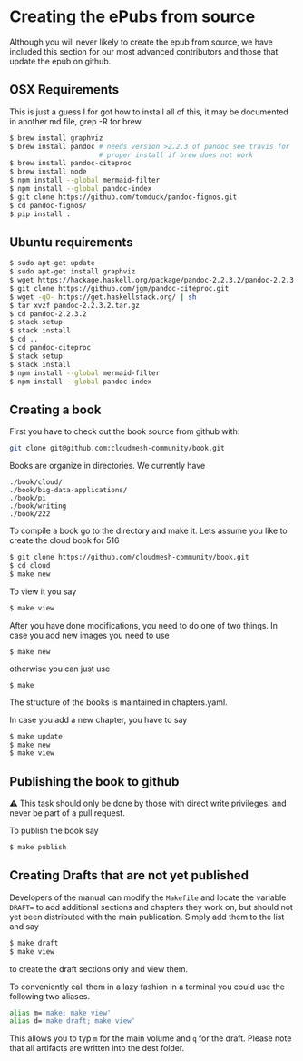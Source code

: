 # Creating the ePubs from source

Although you will never likely to create the epub from source, we have
included this section for our most advanced contributors and those
that update the epub on github.

## OSX Requirements

This is just a guess I for got how to install all of this, it may be
documented in another md file, grep -R for brew

```bash
$ brew install graphviz
$ brew install pandoc # needs version >2.2.3 of pandoc see travis for
                      # proper install if brew does not work
$ brew install pandoc-citeproc
$ brew install node
$ npm install --global mermaid-filter
$ npm install --global pandoc-index
$ git clone https://github.com/tomduck/pandoc-fignos.git
$ cd pandoc-fignos/
$ pip install .
```

## Ubuntu requirements

```bash
$ sudo apt-get update
$ sudo apt-get install graphviz
$ wget https://hackage.haskell.org/package/pandoc-2.2.3.2/pandoc-2.2.3.2.tar.gz
$ git clone https://github.com/jgm/pandoc-citeproc.git
$ wget -qO- https://get.haskellstack.org/ | sh
$ tar xvzf pandoc-2.2.3.2.tar.gz
$ cd pandoc-2.2.3.2
$ stack setup
$ stack install
$ cd ..
$ cd pandoc-citeproc
$ stack setup
$ stack install
$ npm install --global mermaid-filter
$ npm install --global pandoc-index
```

## Creating a book

First you have to check out the book source from github with:

```bash
git clone git@github.com:cloudmesh-community/book.git
```

Books are organize in directories. We currently have

    ./book/cloud/
    ./book/big-data-applications/
    ./book/pi
    ./book/writing
    ./book/222

To compile a book go to the directory and make it. Lets assume you
like to create the cloud book for 516

```bash
$ git clone https://github.com/cloudmesh-community/book.git
$ cd cloud
$ make new
```

To view it you say

```bash
$ make view
```

After you have done modifications, you need to do one of two things. In case you add new images you need to use 

```
$ make new
```

otherwise you can just use 

```
$ make 
```

The structure of the books is maintained in chapters.yaml.

In case you add a new chapter, you have to say 

```bash
$ make update
$ make new
$ make view
```

## Publishing the book to github

:warning: This task should only be done by those with direct write
privileges. and never be part of a pull request.

To publish the book say

```bash
$ make publish
```

## Creating Drafts that are not yet published

Developers of the manual can modify the `Makefile` and locate the
variable `DRAFT=` to add additional sections and chapters they work
on, but should not yet been distributed with the main publication.
Simply add them to the list and say

```bash
$ make draft
$ make view
```

to create the draft sections only and view them. 

To conveniently call them in a lazy fashion in a terminal you could
use the following two aliases.

```bash
alias m='make; make view'
alias d='make draft; make view'
```

This allows you to typ `m` for the main volume and `q` for the draft.
Please note that all artifacts are written into the dest folder.

